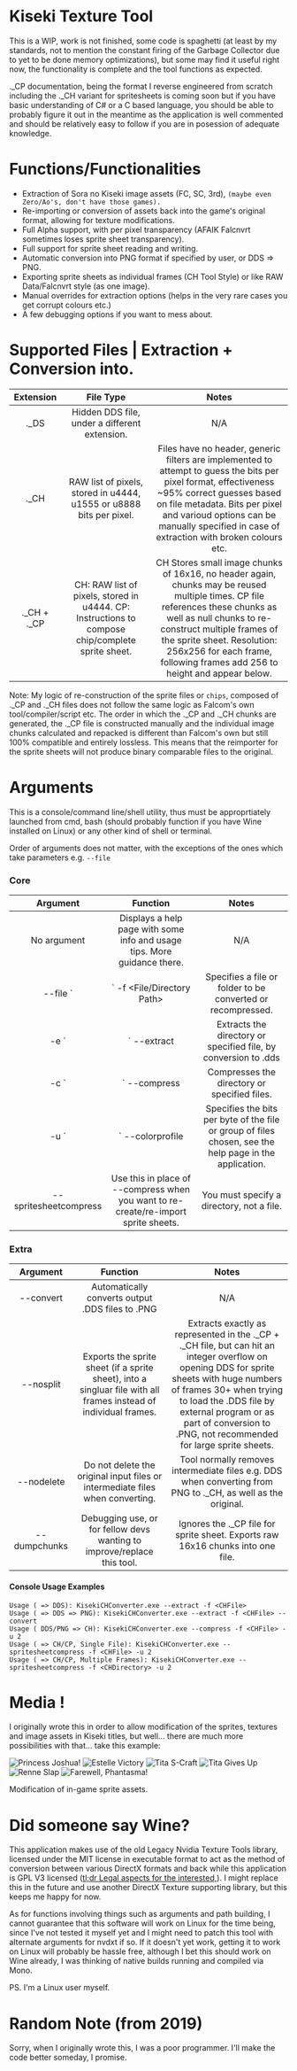 # Kiseki Texture Tool

This is a WIP, work is not finished, some code is spaghetti (at least by my standards, not to mention the constant firing of the Garbage Collector due to yet to be done memory optimizations), but some may find it useful right now, the functionality is complete and the tool functions as expected.

._CP documentation, being the format I reverse engineered from scratch including the ._CH variant for spritesheets is coming soon but if you have basic understanding of C# or a C based language, you should be able to probably figure it out in the meantime as the application is well commented and should be relatively easy to follow if you are in posession of adequate knowledge. 

# Functions/Functionalities
* Extraction of Sora no Kiseki image assets (FC, SC, 3rd), `(maybe even Zero/Ao's, don't have those games).`
* Re-importing or conversion of assets back into the game's original format, allowing for texture modifications.
* Full Alpha support, with per pixel transparency (AFAIK Falcnvrt sometimes loses sprite sheet transparency).
* Full support for sprite sheet reading and writing.
* Automatic conversion into PNG format if specified by user, or DDS => PNG.
* Exporting sprite sheets as individual frames (CH Tool Style) or like RAW Data/Falcnvrt style (as one image).
* Manual overrides for extraction options (helps in the very rare cases you get corrupt colours etc.)
* A few debugging options if you want to mess about.

# Supported Files | Extraction + Conversion into. 

| Extension       | File Type       | Notes  |
|:-------------:|:-------------:|:-----:|
| ._DS | Hidden DDS file, under a different extension.    | N/A |
| ._CH | RAW list of pixels, stored in u4444, u1555 or u8888 bits per pixel.    | Files have no header, generic filters are implemented to attempt to guess the bits per pixel format, effectiveness ~95% correct guesses based on file metadata. Bits per pixel and varioud options can be manually specified in case of extraction with broken colours etc. |
| ._CH + ._CP | CH: RAW list of pixels, stored in u4444. CP: Instructions to compose chip/complete sprite sheet.     | CH Stores small image chunks of 16x16, no header again, chunks may be reused multiple times. CP file references these chunks as well as null chunks to re-construct multiple frames of the sprite sheet. Resolution: 256x256 for each frame, following frames add 256 to height and appear below. |

Note: My logic of re-construction of the sprite files or `chips`, composed of ._CP and ._CH files does not follow the same logic as Falcom's own tool/compiler/script etc. The order in which the ._CP and ._CH chunks are generated, the ._CP file is constructed manually and the individual image chunks calculated and repacked is different than Falcom's own but still 100% compatible and entirely lossless. This means that the reimporter for the sprite sheets will not produce binary comparable files to the original.

# Arguments

This is a console/command line/shell utility, thus must be approprtiately launched from cmd, bash (should probably function if you have Wine installed on Linux) or any other kind of shell or terminal.

Order of arguments does not matter, with the exceptions of the ones which take parameters e.g. `--file`

### Core

| Argument       | Function       | Notes  |
|:-------------:|:-------------:|:-----:|
| No argument | Displays a help page with some info and usage tips. More guidance there.    | N/A |
| --file `|` -f <File/Directory Path> | Specifies a file or folder to be converted or recompressed. | Must be supplied |
| -e `|` --extract | Extracts the directory or specified file, by conversion to .dds | N/A |
| -c `|` --compress | Compresses the directory or specified files. | N/A  |
| -u `|` --colorprofile | Specifies the bits per byte of the file or group of files chosen, see the help page in the application. | Must be specified when reimporting. Optional override (if necessary) when exporting. Original colour profile is attached to file name when extracting.  |
| --spritesheetcompress | Use this in place of --compress when you want to re-create/re-import sprite sheets. | You must specify a directory, not a file.  |

### Extra

| Argument       | Function       | Notes  |
|:-------------:|:-------------:|:-----:|
| --convert | Automatically converts output .DDS files to .PNG | N/A  |
| --nosplit | Exports the sprite sheet (if a sprite sheet), into a singluar file with all frames instead of individual frames. | Extracts exactly as represented in the ._CP + ._CH file, but can hit an integer overflow on opening DDS for sprite sheets with huge numbers of frames 30+ when trying to load the .DDS file by external program or as part of conversion to .PNG, not recommended for large sprite sheets.  |
| --nodelete | Do not delete the original input files or intermediate files when converting. | Tool normally removes intermediate files e.g. DDS when converting from PNG to ._CH, as well as the original.  |
| --dumpchunks | Debugging use, or for fellow devs wanting to improve/replace this tool. | Ignores the ._CP file for sprite sheet. Exports raw 16x16 chunks into one file.  |

#### Console Usage Examples 
```
Usage ( => DDS): KisekiCHConverter.exe --extract -f <CHFile>
Usage ( => DDS => PNG): KisekiCHConverter.exe --extract -f <CHFile> --convert
Usage ( DDS/PNG => CH): KisekiCHConverter.exe --compress -f <CHFile> -u 2
Usage ( => CH/CP, Single File): KisekiCHConverter.exe --spritesheetcompress -f <CHFile> -u 2
Usage ( => CH/CP, Multiple Frames): KisekiCHConverter.exe --spritesheetcompress -f <CHDirectory> -u 2
```

# Media ! 
I originally wrote this in order to allow modification of the sprites, textures and image assets in Kiseki titles, but well... there are much more possibilities with that... take this example:

![Princess Joshua!](http://i.imgur.com/0DQWdlR.gif "The cutest thing alive falls gracefully.") ![Estelle Victory](http://i.imgur.com/vCt3Mh2.gif "Estelle Victory Pose!") ![Tita S-Craft](http://i.imgur.com/FZjwGOS.gif "Tita S-Craft!")
![Tita Gives Up](http://i.imgur.com/eVa44FZ.gif "Don't give up, Tita!") ![Renne Slap](http://i.imgur.com/vJjaLFe.gif "Estelle's attempt to knock some sense into this poor girl") ![Farewell, Phantasma!](http://i.imgur.com/09HYr3O.gif "Farewell, Phantasma!")

Modification of in-game sprite assets.

# Did someone say Wine?

This application makes use of the old Legacy Nvidia Texture Tools library, licensed under the MIT license in executable format to act as the method of conversion between various DirectX formats and back while this application is GPL V3 licensed ([tl;dr Legal aspects for the interested,](https://tldrlegal.com/license/gnu-general-public-license-v3-(gpl-3))).
I might replace this in the future and use another DirectX Texture supporting library, but this keeps me happy for now.

As for functions involving things such as arguments and path building, I cannot guarantee that this software will work on Linux for the time being, since I've not tested it myself yet and I might need to patch this tool with alternate arguments for nvdxt if so. If it doesn't yet work, getting it to work on Linux will probably be hassle free, although I bet this should work on Wine already, I was thinking of native builds running and compiled via Mono.

PS. I'm a Linux user myself.

# Random Note (from 2019)

Sorry, when I originally wrote this, I was a poor programmer.
I'll make the code better someday, I promise.
